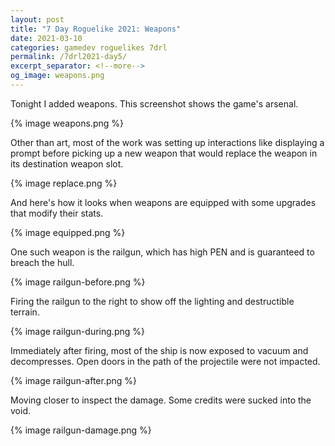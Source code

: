 ```yaml
---
layout: post
title: "7 Day Roguelike 2021: Weapons"
date: 2021-03-10
categories: gamedev roguelikes 7drl
permalink: /7drl2021-day5/
excerpt_separator: <!--more-->
og_image: weapons.png
---
```


Tonight I added weapons.
This screenshot shows the game's arsenal.

{% image weapons.png %}

Other than art, most of the work was setting up interactions like displaying a prompt before picking up a new weapon
that would replace the weapon in its destination weapon slot.

<!--more-->

{% image replace.png %}

And here's how it looks when weapons are equipped with some upgrades that modify their stats.

{% image equipped.png %}

One such weapon is the railgun, which has high PEN and is guaranteed to breach the hull.

{% image railgun-before.png %}

Firing the railgun to the right to show off the lighting and destructible terrain.

{% image railgun-during.png %}

Immediately after firing, most of the ship is now exposed to vacuum and decompresses.
Open doors in the path of the projectile were not impacted.

{% image railgun-after.png %}

Moving closer to inspect the damage. Some credits were sucked into the void.

{% image railgun-damage.png %}
